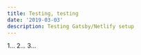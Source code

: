 ```yaml
---
title: Testing, testing
date: '2019-03-03'
description: Testing Gatsby/Netlify setup
---
```


1... 2... 3...
